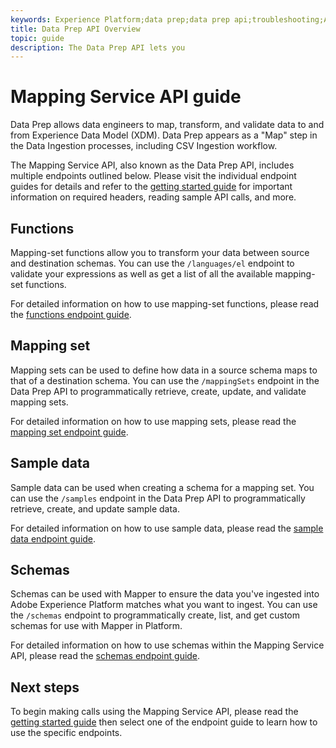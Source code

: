 ```yaml
---
keywords: Experience Platform;data prep;data prep api;troubleshooting;API
title: Data Prep API Overview
topic: guide
description: The Data Prep API lets you 
---
```


# Mapping Service API guide

Data Prep allows data engineers to map, transform, and validate data to and from Experience Data Model (XDM). Data Prep appears as a "Map" step in the Data Ingestion processes, including CSV Ingestion workflow. 

The Mapping Service API, also known as the Data Prep API, includes multiple endpoints outlined below. Please visit the individual endpoint guides for details and refer to the [getting started guide](getting-started.md) for important information on required headers, reading sample API calls, and more.

## Functions

Mapping-set functions allow you to transform your data between source and destination schemas. You can use the `/languages/el` endpoint to validate your expressions as well as get a list of all the available mapping-set functions.

For detailed information on how to use mapping-set functions, please read the [functions endpoint guide](./functions.md).

## Mapping set

Mapping sets can be used to define how data in a source schema maps to that of a destination schema. You can use the `/mappingSets` endpoint in the Data Prep API to programmatically retrieve, create, update, and validate mapping sets. 

For detailed information on how to use mapping sets, please read the [mapping set endpoint guide](./mapping-set.md).

## Sample data

Sample data can be used when creating a schema for a mapping set. You can use the `/samples` endpoint in the Data Prep API to programmatically retrieve, create, and update sample data.

For detailed information on how to use sample data, please read the [sample data endpoint guide](./sample-data.md).

## Schemas

Schemas can be used with Mapper to ensure the data you've ingested into Adobe Experience Platform matches what you want to ingest. You can use the `/schemas` endpoint to programmatically create, list, and get custom schemas for use with Mapper in Platform. 

For detailed information on how to use schemas within the Mapping Service API, please read the [schemas endpoint guide](./schemas.md).

## Next steps

To begin making calls using the Mapping Service API, please read the [getting started guide](./getting-started.md) then select one of the endpoint guide to learn how to use the specific endpoints. 